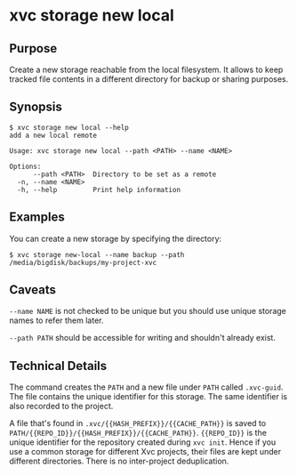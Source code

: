 # xvc storage new local

## Purpose

Create a new storage reachable from the local filesystem. 
It allows to keep tracked file contents in a different directory for backup or sharing purposes. 

## Synopsis 

```console
$ xvc storage new local --help
add a new local remote

Usage: xvc storage new local --path <PATH> --name <NAME>

Options:
      --path <PATH>  Directory to be set as a remote
  -n, --name <NAME>  
  -h, --help         Print help information

```

## Examples

You can create a new storage by specifying the directory:

```shell
$ xvc storage new-local --name backup --path /media/bigdisk/backups/my-project-xvc
```

## Caveats

`--name NAME` is not checked to be unique but you should use unique storage names to refer them later. 

`--path PATH`  should be accessible for writing and shouldn't already exist.


## Technical Details

The command creates the `PATH` and a new file under `PATH` called `.xvc-guid`. 
The file contains the unique identifier for this storage. 
The same identifier is also recorded to the project. 

A file that's found in `.xvc/{{HASH_PREFIX}}/{{CACHE_PATH}}` is saved to `PATH/{{REPO_ID}}/{{HASH_PREFIX}}/{{CACHE_PATH}}`. 
`{{REPO_ID}}` is the unique identifier for the repository created during `xvc init`. 
Hence if you use a common storage for different Xvc projects, their files are kept under different directories. 
There is no inter-project deduplication.
